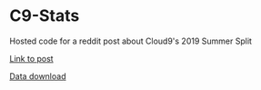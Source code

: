 # C9-Stats
Hosted code for a reddit post about Cloud9's 2019 Summer Split

[Link to post](https://www.reddit.com/r/Cloud9/comments/cmvrpr/some_stats_from_cloud9s_2019_summer_split/)

[Data download](http://oracleselixir.com/gamedata/2019-summer/)

